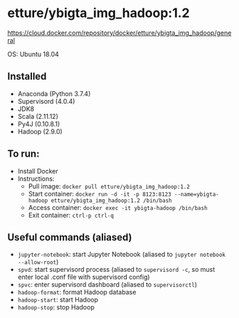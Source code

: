# etture/ybigta_img_hadoop:1.2
https://cloud.docker.com/repository/docker/etture/ybigta_img_hadoop/general

OS: Ubuntu 18.04

## Installed
- Anaconda (Python 3.7.4)
- Supervisord (4.0.4)
- JDK8
- Scala (2.11.12)
- Py4J (0.10.8.1)
- Hadoop (2.9.0)

## To run:
- Install Docker
- Instructions:
    - Pull image: `docker pull etture/ybigta_img_hadoop:1.2`
    - Start container: `docker run -d -it -p 8123:8123 --name=ybigta-hadoop etture/ybigta_img_hadoop:1.2 /bin/bash`
    - Access container: `docker exec -it ybigta-hadoop /bin/bash`
    - Exit container: `ctrl-p ctrl-q`

## Useful commands (aliased)
- `jupyter-notebook`: start Jupyter Notebook (aliased to `jupyter notebook --allow-root`)
- `spvd`: start supervisord process (aliased to `supervisord -c`, so must enter local .conf file with supervisord config)
- `spvc`: enter supervisord dashboard (aliased to `supervisorctl`)
- `hadoop-format`: format Hadoop database
- `hadoop-start`: start Hadoop
- `hadoop-stop`: stop Hadoop

